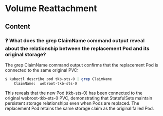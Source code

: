 # Volume Reattachment

## Content

### ❓ What does the grep ClaimName command output reveal about the relationship between the replacement Pod and its original storage?
The grep ClaimName command output confirms that the replacement Pod is connected to the same original PVC:

```bash
$ kubectl describe pod tkb-sts-0 | grep ClaimName
    ClaimName:  webroot-tkb-sts-0
```

This reveals that the new Pod (tkb-sts-0) has been connected to the original webroot-tkb-sts-0 PVC, demonstrating that StatefulSets maintain persistent storage relationships even when Pods are replaced. The replacement Pod retains the same storage claim as the original failed Pod.

